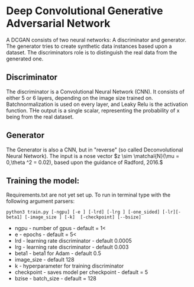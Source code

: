 # Deep Convolutional Generative Adversarial Network
A DCGAN consists of two neural networks: A discriminator and generator. The generator tries to create synthetic data instances based upon a dataset. The discriminators role is to distinguish the real data from the generated one. 
## Discriminator
The discriminator is a Convolutional Neural Network (CNN). It consists of either 5 or 6 layers, depending on the image size trained on. Batchnormalization is used on every layer, and Leaky Relu is the activation function. THe output is a single scalar, representing the probability of x being from the real dataset.

## Generator
The Generator is also a CNN, but in "reverse" (so called Deconvolutional Neural Network). The input is a nose vector $z \sim \matchal{N}(\mu = 0,\theta ^2 = 0.02), based upon the guidance of Radford, 2016.$ 

## Training the model:
Requirements.txt are not yet set up. To run in terminal type with the following argument parsers:
```
python3 train.py [-ngpu] [-e ] [-lrd] [-lrg ] [-one_sided] [-lr][-beta1] [-image_size ] [-k]  [-checkpoint] [--bsize]
```
<ul>

<li>ngpu - number of gpus - default = 1<

<li>e - epochs - default = 5<

<li>lrd - learning rate discriminator - default 0.0005

<li>lrg - learning rate discriminator - default 0.003

<li>beta1 - beta1 for Adam - default 0.5

<li>image_size - default 128

<li>k - hyperparameter for training discriminator

<li>checkpoint - saves model per checkpoint - default = 5

<li>bzise - batch_size - default = 128
</ul>